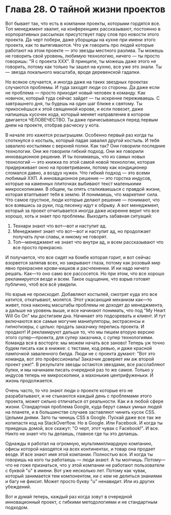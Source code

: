 # Глава 28. О тайной жизни проектов

Вот бывает так, что есть в компании проекты, которыми гордятся все. Топ менеджмент хвалит, на конференциях рассказывают, постоянно в корпоративных рассылках присутствует пару слов про новости этого проекта. Да черт побери, даже уборщицы на кухне при имени этого проекта, как то вытягиваются. Что уж говорить про людей которые работают на этом проекте — это звезды местного разлива. Ты можешь не говорить свой уровень, любимую технологию, ничего — ты просто говоришь: "Я с проекта ХХХ". В принципе, ты можешь даже этого не говорить, потому как только ты зашел на кухню, все уже это знали. Ты — звезда локального масштаба, вроде деревенской гадалки.

Но всякое случается, и иногда даже на таких звездных проектах случаются проблемы. И туда заходят люди со стороны. Да даже если не проблема — просто приходит новый человек в команду. Как новичок, который туда сейчас зайдет — ты искренне переживаешь. С завтрашнего дня, ты будешь на один шаг ближе к святому. Ты прикоснёшься к этой священной корове, и если повезет, даже напишешь кусочек кода, который меняет направление в котором двигается ЧЕЛОВЕЧЕСТВО. Ты даже причесываешься перед первым днем на проекте, отобрав расческу у кота.

В начале это кажется розыгрышем. Особенно первый раз когда ты споткнулся о костыль, который падая завалил другой костыль. И тебя завалило костылями с верхней полки. Как так? Они говорили последние технологии. Они же говорили гибкий подход. Они же говорили инновационное решение. И ты понимаешь, что из самых новых технологий — это книжка по этой самой новой технологии, которая придерживает окно на проветривании, потому как кондиционер сломался давно, а воздух нужен. Что гибкий подход — это всеми любимый ХХП. А инновационное решение — это горстка индусов, которые на каменных плиточках выбивают текст маленькими микроскопиками. В общем, ты опять сталкиваешься с правдой жизни, которая втаптывает тебя в землю. И понимаешь, что маркетинг сила. Что самое грустное, люди которые делают решение — понимают, что все взявшись за руки, под песенку идут к обрыву. А вот менеджмент, который за проект отчитывается иногда даже искренне верит что все хорошо, хоть и знает про проблемы. Выходить забавная ситуаций:

1. Технари знают что вот—вот и наступит ад.
2. Менеджмент знает что вот—вот и наступит ад, но продолжает получать лучи славы, и никому не говорят.
3. Топ—менеджмент не знает что внутри ад, и всем рассказывают что все просто прекрасно.

И получается, что все сидят на бомбе которая горит, и вот сейчас взорвется заляпав всех, но закрывают глаза, потому как розовый мир явно прекраснее крови-кишков и расчлененки. И ни надо ничего решать. Как—то оно само все рассосется. Но при этом, что все хорошо рекламируется везде и всем. Такое ощущение, что взрыв готовят публично, чтоб все всё увидели.

Но взрыв не происходит. Добавляют костылей, смотрят куда это все катится, откатывают, молятся. Этот ужасающий механизм как—то живет, пока наконец масштабы проблемы не доходят до менеджмента, а дальше на уровень выше, и все начинают понимать, что под "My Heart Will Go On" мы достигаем дна. Начинает это подозревать и клиент. И тут включаются все самые могучие манипуляторы, экстрасенсы и гипнотизеры, с целью: продать заказчику перепись проекта. И продают! И рекламируют дальше то, что мы пишем вторую версию этого супер—проекта, для супер заказчика, с супер технологиями. Команда вся в восторге: мы можем начать все заново! Теперь уж точно будем писать как в книжке: с тестами, код ревью, и даже красной лампочкой заваленного билда. Люди не с проекта думают: "Вот это команда, вот это профессионалы! Заказчик доверяет им аж второй проект уже!". В результате звезды остаются звездами, все расслабляют булки, и мы начинаем писать очередной раз то же самое. Только у индусов теперь не микроскопики, а махонькие центрифуженьки. И жизнь продолжается.

Очень часто, то что знают люди о проекте которые его не разрабатывают, и не стыкаются каждый день с проблемами этого проекта, может сильно отличаться от реальности. Как и в любой сфере жизни. Стандартная проблема Google, куда берут самых умных людей на планете, и в большинстве случаев заставляют чинить кусок CSS. Целыми днями. Зато ты чинишь CSS в Google. Пускай даже все так же копипастя код на StackOverflow. Но в Google. Или Facebook. И когда ты приедешь домой, все скажут: "О черт, этот чувак с Facebook!". И все. Никто не знает что ты делаешь, главное где ты это делаешь.

Однажды я работал на огромную, мультимиллиардную компанию, офисы которой находятся на всех континентах, и товар она продает везде. И все знают имя этой компании. Полностью все. И когда ты говоришь на кого ты работаешь — люди ахают. А ты молчишь. Потому—что не гоже признаться, что у этой компании не работают пользователи с буквой "u" в имени. Вот уже несколько лет. Потому как чувак, который занимается тем компонентом, ни с кем не делиться знаниями и багу не фиксит. Может просто букву "u" ненавидит. Или из других убеждений.

Вот и думай теперь, каждый раз когда зовут в очередной инновационный проект, с гибкими методологиями и не стандартным подходом.